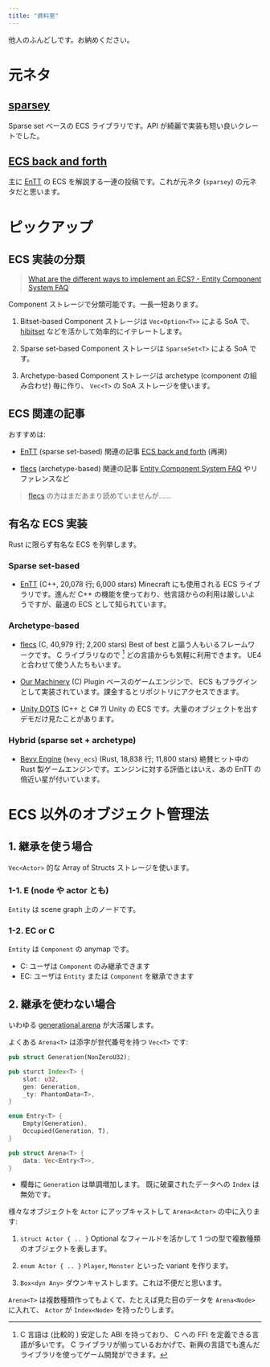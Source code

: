 ```yaml
---
title: "資料室"
---
```


他人のふんどしです。お納めください。

# 元ネタ

## [sparsey]

Sparse set ベースの ECS ライブラリです。API が綺麗で実装も短い良いクレートでした。

[sparsey]: https://github.com/LechintanTudor/sparsey

## [ECS back and forth][ebaf]

主に [EnTT] の ECS を解説する一連の投稿です。これが元ネタ (`sparsey`) の元ネタだと思います。

[ebaf]: https://skypjack.github.io/tags/#ecs
[EnTT]: https://github.com/skypjack/entt

# ピックアップ

## ECS 実装の分類

> [What are the different ways to implement an ECS? - Entity Component System FAQ](https://github.com/SanderMertens/ecs-faq#archetypes-aka-dense-ecs-or-table-based-ecs)

Component ストレージで分類可能です。一長一短あります。

1. Bitset-based
Component ストレージは `Vec<Option<T>>` による SoA で、 [hibitset] などを活かして効率的にイテレートします。

[`specs`]: https://github.com/amethyst/specs
[hibitset]: https://docs.rs/hibitset/latest/hibitset/

2. Sparse set-based
Component ストレージは `SparseSet<T>` による SoA です。

3. Archetype-based
Component ストレージは archetype (component の組み合わせ) 毎に作り、 `Vec<T>` の SoA ストレージを使います。

## ECS 関連の記事

おすすめは:

* [EnTT] (sparse set-based) 関連の記事
  [ECS back and forth](https://skypjack.github.io/2019-02-14-ecs-baf-part-1/) (再掲)

* [flecs] (archetype-based) 関連の記事
  [Entity Component System FAQ](https://github.com/SanderMertens/ecs-faq) やリファレンスなど

> [flecs] の方はまだあまり読めていませんが……

## 有名な ECS 実装

Rust に限らず有名な ECS を列挙します。

### Sparse set-based

* [EnTT] (C++, 20,078 行; 6,000 stars)
  Minecraft にも使用される ECS ライブラリです。進んだ C++ の機能を使っており、他言語からの利用は厳しいようですが、最速の ECS として知られています。

### Archetype-based

* [flecs] (C, 40,979 行; 2,200 stars)
  Best of best と謳う人もいるフレームワークです。 C ライブラリなので [^1] どの言語からも気軽に利用できます。 UE4 と合わせて使う人たちもいます。

* [Our Machinery][machinery] (C)
  Plugin ベースのゲームエンジンで、 ECS もプラグインとして実装されています。課金するとリポジトリにアクセスできます。

* [Unity DOTS][dots] (C++ と C# ?)
  Unity の ECS です。大量のオブジェクトを出すデモだけ見たことがあります。

### Hybrid (sparse set + archetype)

* [Bevy Engine][bevy] (`bevy_ecs`) (Rust, 18,838 行; 11,800 stars)
  絶賛ヒット中の Rust 製ゲームエンジンです。エンジンに対する評価とはいえ、あの EnTT の倍近い星が付いています。

[flecs]: https://github.com/SanderMertens/flecs
[EnTT]: https://github.com/skypjack/entt
[bevy]: https://bevyengine.org/
[machinery]: https://ourmachinery.com/
[dots]: https://unity.com/dots

[^1]: C 言語は (比較的 [^2] ) 安定した ABI を持っており、 C への FFI を定義できる言語が多いです。 C ライブラリが揃っているおかげで、新興の言語でも進んだライブラリを使ってゲーム開発ができます。
[^2]: たとえば `bool` が `u8` か `i8` かでブレたりします。

# ECS 以外のオブジェクト管理法

## 1. 継承を使う場合

`Vec<Actor>` 的な Array of Structs ストレージを使います。

### 1-1. E (node や actor とも)

`Entity` は scene graph 上のノードです。

### 1-2. EC or C

`Entity` は `Component` の anymap です。

* C: ユーザは `Component` のみ継承できます
* EC: ユーザは `Entity` または `Component` を継承できます

## 2. 継承を使わない場合

いわゆる [generational arena][gen] が大活躍します。

よくある `Arena<T>` は添字が世代番号を持つ `Vec<T>` です:

[gen]: https://docs.rs/generational-arena/latest/generational_arena/

```rust
pub struct Generation(NonZeroU32);

pub sturct Index<T> {
    slot: u32,
    gen: Generation,
    _ty: PhantomData<T>,
}

enum Entry<T> {
    Empty(Generation),
    Occupied(Generation, T),
}

pub struct Arena<T> {
    data: Vec<Entry<T>>,
}
```

* 欄毎に `Generation` は単調増加します。
  既に破棄されたデータへの `Index` は無効です。

様々なオブジェクトを `Actor` にアップキャストして `Arena<Actor>` の中に入ります:

1. `struct Actor { .. }`
Optional なフィールドを活かして 1 つの型で複数種類のオブジェクトを表します。

1. `enum Actor { .. }`
`Player`, `Monster` といった variant を作ります。

1. `Box<dyn Any>`
ダウンキャストします。これは不便だと思います。

`Arena<T>` は複数種類作ってもよくて、たとえば見た目のデータを `Arena<Node>` に入れて、 `Actor` が `Index<Node>` を持ったりします。

